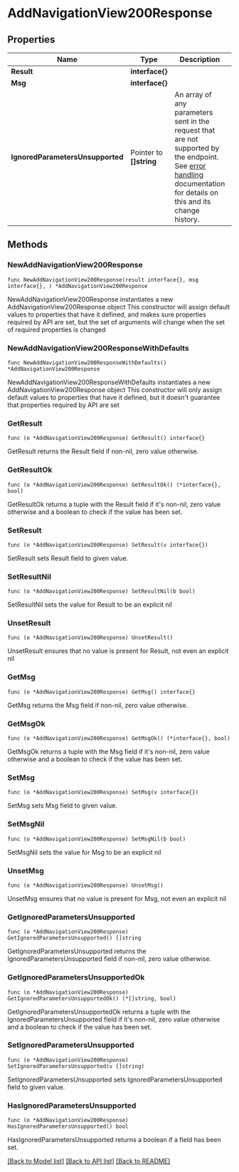 # AddNavigationView200Response

## Properties

Name | Type | Description | Notes
------------ | ------------- | ------------- | -------------
**Result** | **interface{}** |  | 
**Msg** | **interface{}** |  | 
**IgnoredParametersUnsupported** | Pointer to **[]string** | An array of any parameters sent in the request that are not supported by the endpoint.  See [error handling](/api/rest-error-handling#ignored-parameters) documentation for details on this and its change history.  | [optional] 

## Methods

### NewAddNavigationView200Response

`func NewAddNavigationView200Response(result interface{}, msg interface{}, ) *AddNavigationView200Response`

NewAddNavigationView200Response instantiates a new AddNavigationView200Response object
This constructor will assign default values to properties that have it defined,
and makes sure properties required by API are set, but the set of arguments
will change when the set of required properties is changed

### NewAddNavigationView200ResponseWithDefaults

`func NewAddNavigationView200ResponseWithDefaults() *AddNavigationView200Response`

NewAddNavigationView200ResponseWithDefaults instantiates a new AddNavigationView200Response object
This constructor will only assign default values to properties that have it defined,
but it doesn't guarantee that properties required by API are set

### GetResult

`func (o *AddNavigationView200Response) GetResult() interface{}`

GetResult returns the Result field if non-nil, zero value otherwise.

### GetResultOk

`func (o *AddNavigationView200Response) GetResultOk() (*interface{}, bool)`

GetResultOk returns a tuple with the Result field if it's non-nil, zero value otherwise
and a boolean to check if the value has been set.

### SetResult

`func (o *AddNavigationView200Response) SetResult(v interface{})`

SetResult sets Result field to given value.


### SetResultNil

`func (o *AddNavigationView200Response) SetResultNil(b bool)`

 SetResultNil sets the value for Result to be an explicit nil

### UnsetResult
`func (o *AddNavigationView200Response) UnsetResult()`

UnsetResult ensures that no value is present for Result, not even an explicit nil
### GetMsg

`func (o *AddNavigationView200Response) GetMsg() interface{}`

GetMsg returns the Msg field if non-nil, zero value otherwise.

### GetMsgOk

`func (o *AddNavigationView200Response) GetMsgOk() (*interface{}, bool)`

GetMsgOk returns a tuple with the Msg field if it's non-nil, zero value otherwise
and a boolean to check if the value has been set.

### SetMsg

`func (o *AddNavigationView200Response) SetMsg(v interface{})`

SetMsg sets Msg field to given value.


### SetMsgNil

`func (o *AddNavigationView200Response) SetMsgNil(b bool)`

 SetMsgNil sets the value for Msg to be an explicit nil

### UnsetMsg
`func (o *AddNavigationView200Response) UnsetMsg()`

UnsetMsg ensures that no value is present for Msg, not even an explicit nil
### GetIgnoredParametersUnsupported

`func (o *AddNavigationView200Response) GetIgnoredParametersUnsupported() []string`

GetIgnoredParametersUnsupported returns the IgnoredParametersUnsupported field if non-nil, zero value otherwise.

### GetIgnoredParametersUnsupportedOk

`func (o *AddNavigationView200Response) GetIgnoredParametersUnsupportedOk() (*[]string, bool)`

GetIgnoredParametersUnsupportedOk returns a tuple with the IgnoredParametersUnsupported field if it's non-nil, zero value otherwise
and a boolean to check if the value has been set.

### SetIgnoredParametersUnsupported

`func (o *AddNavigationView200Response) SetIgnoredParametersUnsupported(v []string)`

SetIgnoredParametersUnsupported sets IgnoredParametersUnsupported field to given value.

### HasIgnoredParametersUnsupported

`func (o *AddNavigationView200Response) HasIgnoredParametersUnsupported() bool`

HasIgnoredParametersUnsupported returns a boolean if a field has been set.


[[Back to Model list]](../README.md#documentation-for-models) [[Back to API list]](../README.md#documentation-for-api-endpoints) [[Back to README]](../README.md)


